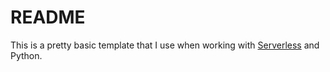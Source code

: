 # README

This is a pretty basic template that I use when working with
[Serverless](https://serverless.com) and Python.